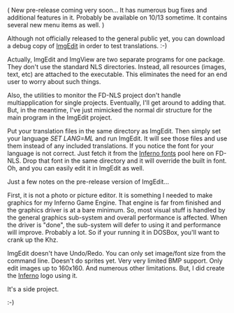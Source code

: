 ( New pre-release coming very soon... It has numerous bug fixes and additional
features in it. Probably be available on 10/13 sometime. It contains several
new menu items as well. )

Although not officially released to the general public yet, you can download
a debug copy of [ImgEdit](https://fd.lod.bz/Members-Only/imgedit-211002.zip) in
order to test translations. :-)

Actually, ImgEdit and ImgView are two separate programs for one package.  They
don't use the standard NLS directories. Instead, all resources (images, text,
etc) are attached to the executable. This eliminates the need for an end user
to worry about such things.

Also, the utilities to monitor the FD-NLS project don't handle multiapplication
for single projects. Eventually, I'll get around to adding that. But, in the
meantime, I've just mimicked the normal dir structure for the main program
in the ImgEdit project.

Put your translation files in the same directory as ImgEdit. Then simply set
your language *SET LANG=ML* and run ImgEdit. It will see those files and
use them instead of any included translations. If you notice the font for your
language is not correct. Just fetch it from the
[Inferno fonts](https://github.com/shidel/fd-nls/tree/master/inferno/fonts)
pool here on FD-NLS. Drop that font in the same directory and it will override
the built in font. Oh, and you can easily edit it in ImgEdit as well.

Just a few notes on the pre-release version of ImgEdit...

First, it is not a photo or picture editor. It is something I needed to make
graphics for my Inferno Game Engine. That engine is far from finished and the
graphics driver is at a bare minimum. So, most visual stuff is handled by the
general graphics sub-system and overall performance is affected. When the
driver is "done", the sub-system will defer to using it and performance will
improve. Probably a lot. So if your running it in DOSBox, you'll want to
crank up the Khz.

ImgEdit doesn't have Undo/Redo. You can only set image/font size from the
command line. Doesn't do sprites yet. Very very limited BMP support. Only edit
images up to 160x160. And numerous other limitations.  But, I did create the
[Inferno](https://gitlab.com/DOSx86/inferno) logo using it.

It's a side project.

:-)

